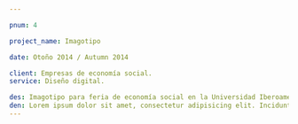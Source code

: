 ```yaml
---

pnum: 4

project_name: Imagotipo

date: Otoño 2014 / Autumn 2014

client: Empresas de economía social.
service: Diseño digital.

des: Imagotipo para feria de economía social en la Universidad Iberoamericana de Puebla.
den: Lorem ipsum dolor sit amet, consectetur adipisicing elit. Incidunt, iusto molestiae possimus sint dignissimos! Laudantium, dolore, vel, sint, labore optio perferendis illo dolorum similique soluta eum cupiditate assumenda consequatur maiores.
---
```

